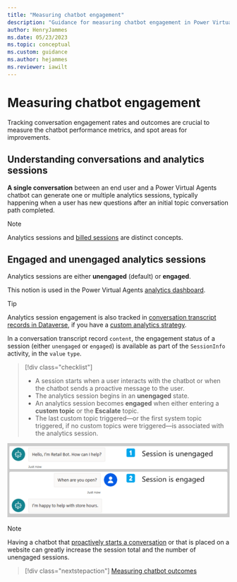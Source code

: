 ```yaml
---
title: "Measuring chatbot engagement"
description: "Guidance for measuring chatbot engagement in Power Virtual Agents."
author: HenryJammes
ms.date: 05/23/2023
ms.topic: conceptual
ms.custom: guidance
ms.author: hejammes
ms.reviewer: iawilt
---
```


# Measuring chatbot engagement

Tracking conversation engagement rates and outcomes are crucial to measure the chatbot performance metrics, and spot areas for improvements.

## Understanding conversations and analytics sessions

 **A single conversation** between an end user and a Power Virtual Agents chatbot can generate one or multiple analytics sessions, typically happening when a user has new questions after an initial topic conversation path completed.

> [!NOTE]
> Analytics sessions and [billed sessions](/power-virtual-agents/preview/analytics-billed-sessions) are distinct concepts.

## Engaged and unengaged analytics sessions

Analytics sessions are either **unengaged** (default) or **engaged**.

This notion is used in the Power Virtual Agents [analytics dashboard](/power-virtual-agents/preview/analytics-summary).

> [!TIP]
> Analytics session engagement is also tracked in [conversation transcript records in Dataverse](../analytics-sessions-transcripts.md), if you have a [custom analytics strategy](./custom-analytics-strategy.md).

In a conversation transcript record `content`, the engagement status of a session (either `unengaged` or `engaged`) is available as part of the `SessionInfo` activity, in the `value` `type`.

> [!div class="checklist"]
>
> - A session starts when a user interacts with the chatbot or when the chatbot sends a proactive message to the user.
> - The analytics session begins in an **unengaged** state.
> - An analytics session becomes **engaged** when either entering a **custom topic** or the **Escalate** topic.
> - The last custom topic triggered—or the first system topic triggered, if no custom topics were triggered—is associated with the analytics session.

 ![Chatbot engagement](./media/chatbot-engagement.png)

> [!NOTE]
> Having a chatbot that [proactively starts a conversation](/power-virtual-agents/configure-bot-greeting) or that is placed on a website can greatly increase the session total and the number of unengaged sessions.

> [!div class="nextstepaction"]
> [Measuring chatbot outcomes](measuring-outcomes.md)
